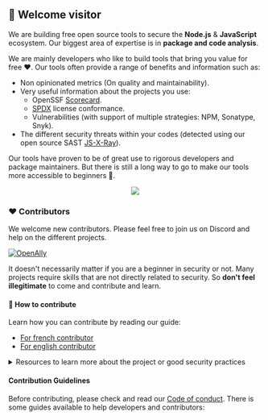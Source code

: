 ## 👋 Welcome visitor

We are building free open source tools to secure the **Node.js** & **JavaScript** ecosystem. Our biggest area of expertise is in **package and code analysis**.

We are mainly developers who like to build tools that bring you value for free ❤️. Our tools often provide a range of benefits and information such as:
- Non opinionated metrics (On quality and maintainability).
- Very useful information about the projects you use:
  - OpenSSF [Scorecard](https://securityscorecards.dev/).
  - [SPDX](https://github.com/ossf/wg-best-practices-os-developers/blob/main/docs/Concise-Guide-for-Developing-More-Secure-Software.md#readme) license conformance.
  - Vulnerabilities (with support of multiple strategies: NPM, Sonatype, Snyk).
- The different security threats within your codes (detected using our open source SAST [JS-X-Ray](https://github.com/NodeSecure/js-x-ray)).

Our tools have proven to be of great use to rigorous developers and package maintainers. But there is still a long way to go to make our tools more accessible to beginners 💪.

<p align="center">
<img src="https://github.com/NodeSecure/cli/blob/master/docs/ui-preview.PNG">
</p>

### ❤️ Contributors
We welcome new contributors. Please feel free to join us on Discord and help on the different projects.

[![OpenAlly](https://discordapp.com/api/guilds/640183220452720650/embed.png?style=banner2)](https://discord.gg/4Wn8rjAtB4)

It doesn't necessarily matter if you are a beginner in security or not. Many projects require skills that are not directly related to security. So **don't feel illegitimate** to come and contribute and learn.

#### 🐤 How to contribute

Learn how you can contribute by reading our guide:
- [For french contributor](https://github.com/NodeSecure/Governance/blob/main/guides/contributor-fr.md)
- [For english contributor](https://github.com/NodeSecure/Governance/blob/main/guides/contributor-en.md)

<details>
  <summary>Resources to learn more about the project or good security practices</summary>

- We frequently write articles about our different tools on [https://dev.to/nodesecure](https://dev.to/nodesecure).
- [OpenSSF - Concise Guide for Evaluating Open Source Software 2023-01-03](https://github.com/ossf/wg-best-practices-os-developers/blob/main/docs/Concise-Guide-for-Evaluating-Open-Source-Software.md#readme)
- [OpenSSF - Concise Guide for Developing More Secure Software 2023-01-03](https://github.com/ossf/wg-best-practices-os-developers/blob/main/docs/Concise-Guide-for-Developing-More-Secure-Software.md#readme)
- [Build a software bill of materials (SBOM) for open source supply chain security](https://snyk.io/blog/building-sbom-open-source-supply-chain-security/)
- [A curated list of awesome Node.js Security resources.](https://github.com/lirantal/awesome-nodejs-security)

</details>

#### Contribution Guidelines

Before contributing, please check and read our [Code of conduct](https://github.com/NodeSecure/Governance/blob/main/COC_POLICY.md). There is some guides available to help developers and contributors:
